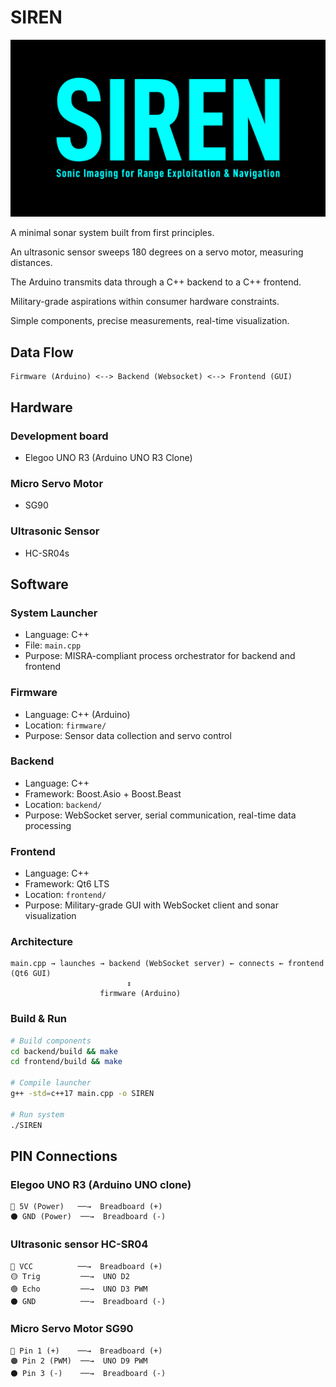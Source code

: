 # SIREN

![SIREN Logo](siren-logo.png)

A minimal sonar system built from first principles.

An ultrasonic sensor sweeps 180 degrees on a servo motor, measuring distances.

The Arduino transmits data through a C++ backend to a C++ frontend.

Military-grade aspirations within consumer hardware constraints.

Simple components, precise measurements, real-time visualization.

## Data Flow

```text
Firmware (Arduino) <--> Backend (Websocket) <--> Frontend (GUI)
```

## Hardware

### Development board

- Elegoo UNO R3 (Arduino UNO R3 Clone)

### Micro Servo Motor

- SG90

### Ultrasonic Sensor

- HC-SR04s

## Software

### System Launcher

- Language: C++
- File: `main.cpp`
- Purpose: MISRA-compliant process orchestrator for backend and frontend

### Firmware

- Language: C++ (Arduino)
- Location: `firmware/`
- Purpose: Sensor data collection and servo control

### Backend

- Language: C++
- Framework: Boost.Asio + Boost.Beast
- Location: `backend/`
- Purpose: WebSocket server, serial communication, real-time data processing

### Frontend

- Language: C++
- Framework: Qt6 LTS
- Location: `frontend/`
- Purpose: Military-grade GUI with WebSocket client and sonar visualization

### Architecture

```text
main.cpp → launches → backend (WebSocket server) ← connects ← frontend (Qt6 GUI)
                          ↕
                    firmware (Arduino)
```

### Build & Run

```bash
# Build components
cd backend/build && make
cd frontend/build && make

# Compile launcher
g++ -std=c++17 main.cpp -o SIREN

# Run system
./SIREN
```

## PIN Connections

### Elegoo UNO R3 (Arduino UNO clone)

```text
🔴 5V (Power)   ──→  Breadboard (+)
⚫ GND (Power)  ──→  Breadboard (-)
```

### Ultrasonic sensor HC-SR04

```text
🔴 VCC          ──→  Breadboard (+)
🟡 Trig         ──→  UNO D2
🟢 Echo         ──→  UNO D3 PWM
⚫ GND          ──→  Breadboard (-)
```

### Micro Servo Motor SG90

```text
🔴 Pin 1 (+)    ──→  Breadboard (+)
🟠 Pin 2 (PWM)  ──→  UNO D9 PWM
⚫ Pin 3 (-)    ──→  Breadboard (-)
```
